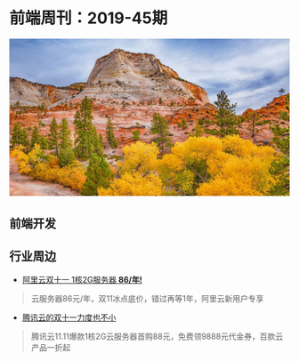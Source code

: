# 前端周刊：2019-45期

[![](/img/bing/20191119.png?imageMogr2/thumbnail/960x)](https://cn.bing.com/search?q=锡安国家公园)

## 前端开发



## 行业周边

- [阿里云双十一 1核2G服务器 **86/年!**](https://www.aliyun.com/1111/2019/group-buying-share?ptCode=9D298960E551E698B37AE7BB83BCB271647C88CF896EF535&userCode=y31qmczl&share_source=copy_link)

> 云服务器86元/年，双11冰点底价，错过再等1年，阿里云新用户专享

- [腾讯云的双十一力度也不小](https://cloud.tencent.com/act/cps/redirect?redirect=1050&cps_key=55b0d6026f97f5980bceec15fcefa0af&from=console)

> 腾讯云11.11爆款1核2G云服务器首购88元，免费领9888元代金券，百款云产品一折起
